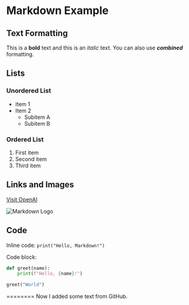 # Markdown Example

## Text Formatting

This is a **bold** text and this is an _italic_ text. You can also use **_combined_** formatting.

## Lists

### Unordered List

- Item 1
- Item 2
  - Subitem A
  - Subitem B

### Ordered List

1. First item
2. Second item
3. Third item

## Links and Images

[Visit OpenAI](https://www.openai.com)

![Markdown Logo](https://commonmark.org/help/images/favicon.png)

## Code

Inline code: `print("Hello, Markdown!")`

Code block:

```python
def greet(name):
    print(f"Hello, {name}!")

greet("World")
```

========
Now I added some text from GitHub.
